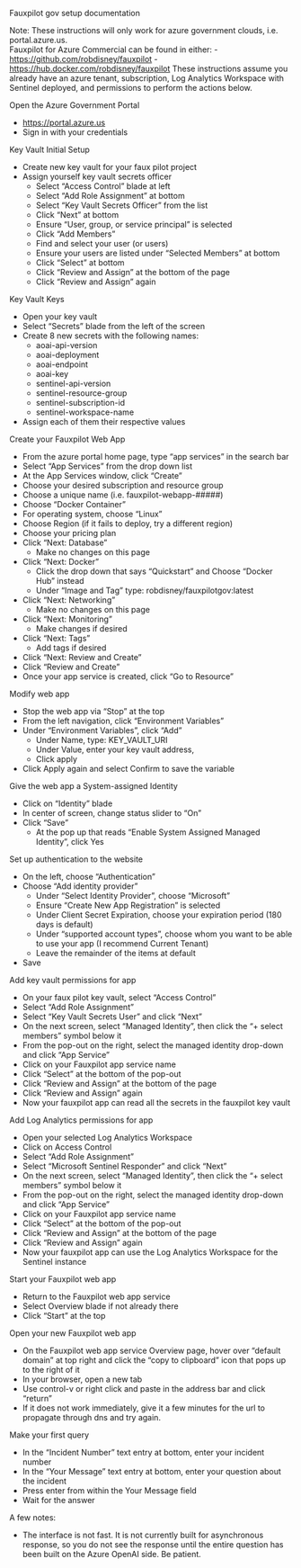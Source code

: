 Fauxpilot gov setup documentation

Note:  These instructions will only work for azure government clouds, i.e. portal.azure.us.  
    Fauxpilot for Azure Commercial can be found in either:
        - https://github.com/robdisney/fauxpilot
        - https://hub.docker.com/robdisney/fauxpilot 
    These instructions assume you already have an azure tenant, subscription, Log Analytics Workspace with Sentinel deployed, and permissions to perform the actions below.

Open the Azure Government Portal
- https://portal.azure.us
- Sign in with your credentials

Key Vault Initial Setup
- Create new key vault for your faux pilot project
- Assign yourself key vault secrets officer
    - Select “Access Control” blade at left
    - Select “Add Role Assignment” at bottom
    - Select “Key Vault Secrets Officer” from the list
    - Click “Next” at bottom
    - Ensure “User, group, or service principal” is selected
    - Click “Add Members”
    - Find and select your user (or users) 
    - Ensure your users are listed under “Selected Members” at bottom
    - Click “Select” at bottom
    - Click “Review and Assign” at the bottom of the page
    - Click “Review and Assign” again

Key Vault Keys
- Open your key vault
- Select “Secrets” blade from the left of the screen
- Create 8 new secrets with the following names:
    - aoai-api-version
    - aoai-deployment
    - aoai-endpoint
    - aoai-key
    - sentinel-api-version
    - sentinel-resource-group
    - sentinel-subscription-id
    - sentinel-workspace-name
- Assign each of them their respective values

Create your Fauxpilot Web App
- From the azure portal home page, type “app services” in the search bar
- Select “App Services” from the drop down list
- At the App Services window, click “Create”
- Choose your desired subscription and resource group
- Choose a unique name (i.e. fauxpilot-webapp-#####)
- Choose “Docker Container”
- For operating system, choose “Linux”
- Choose Region (if it fails to deploy, try a different region)
- Choose your pricing plan
- Click “Next: Database” 
    - Make no changes on this page
- Click “Next: Docker”
    - Click the drop down that says “Quickstart” and Choose “Docker Hub” instead
    - Under “Image and Tag” type:  robdisney/fauxpilotgov:latest
- Click “Next: Networking”
    - Make no changes on this page
- Click “Next: Monitoring”
    - Make changes if desired
- Click “Next: Tags”
    - Add tags if desired
- Click “Next: Review and Create”
- Click “Review and Create”
- Once your app service is created, click “Go to Resource” 

Modify web app
- Stop the web app via “Stop” at the top
- From the left navigation, click “Environment Variables”
- Under “Environment Variables”, click “Add”
    - Under Name, type: KEY_VAULT_URI
    - Under Value, enter your key vault address, 
    - Click apply
- Click Apply again and select Confirm to save the variable

Give the web app a System-assigned Identity
- Click on “Identity” blade
- In center of screen, change status slider to “On”
- Click “Save”
    - At the pop up that reads “Enable System Assigned Managed Identity”, click Yes

Set up authentication to the website
- On the left, choose “Authentication”
- Choose “Add identity provider”
    - Under “Select Identity Provider”, choose “Microsoft”
    - Ensure “Create New App Registration” is selected
    - Under Client Secret Expiration, choose your expiration period (180 days is default)
    - Under “supported account types”, choose whom you want to be able to use your app (I recommend Current Tenant)
    - Leave the remainder of the items at default
 - Save
    
Add key vault permissions for app
- On your faux pilot key vault, select “Access Control”
- Select “Add Role Assignment”
- Select “Key Vault Secrets User” and click “Next”
- On the next screen, select “Managed Identity”, then click the “+ select members” symbol below it
- From the pop-out on the right, select the managed identity drop-down and click “App Service”
- Click on your Fauxpilot app service name
- Click “Select” at the bottom of the pop-out
- Click “Review and Assign” at the bottom of the page
- Click “Review and Assign” again
- Now your fauxpilot app can read all the secrets in the fauxpilot key vault

Add Log Analytics permissions for app
- Open your selected Log Analytics Workspace
- Click on Access Control
- Select “Add Role Assignment”
- Select “Microsoft Sentinel Responder” and click “Next”
- On the next screen, select “Managed Identity”, then click the “+ select members” symbol below it
- From the pop-out on the right, select the managed identity drop-down and click “App Service”
- Click on your Fauxpilot app service name
- Click “Select” at the bottom of the pop-out
- Click “Review and Assign” at the bottom of the page
- Click “Review and Assign” again
- Now your fauxpilot app can use the Log Analytics Workspace for the Sentinel instance

Start your Fauxpilot web app
- Return to the Fauxpilot web app service
- Select Overview blade if not already there
- Click “Start” at the top

Open your new Fauxpilot web app
- On the Fauxpilot web app service Overview page, hover over “default domain” at top right and click the “copy to clipboard” icon that pops up to the right of it
- In your browser, open a new tab
- Use control-v or right click and paste in the address bar and click “return”
- If it does not work immediately, give it a few minutes for the url to propagate through dns and try again.

Make your first query
- In the “Incident Number” text entry at bottom, enter your incident number
- In the “Your Message” text entry at bottom, enter your question about the incident
- Press enter from within the Your Message field
- Wait for the answer

A few notes: 
- The interface is not fast.  It is not currently built for asynchronous response, so you do not see the response until the entire question has been built on the Azure OpenAI side.  Be patient.  
